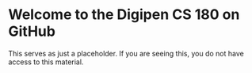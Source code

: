 # Welcome to the Digipen CS 180 on GitHub

This serves as just a placeholder.  If you are seeing this, you do not have access to this material.
